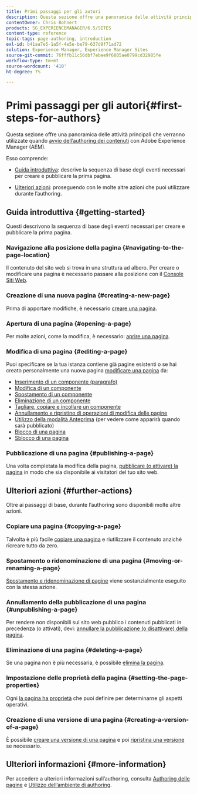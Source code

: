 ```yaml
---
title: Primi passaggi per gli autori
description: Questa sezione offre una panoramica delle attività principali utilizzate durante l’authoring di contenuti con Adobe Experience Manager (AEM).
contentOwner: Chris Bohnert
products: SG_EXPERIENCEMANAGER/6.5/SITES
content-type: reference
topic-tags: page-authoring, introduction
exl-id: b41aa7e5-1a5f-4e5e-be79-637d9f71ad72
solution: Experience Manager, Experience Manager Sites
source-git-commit: 76fffb11c56dbf7ebee9f6805ae0799cd32985fe
workflow-type: tm+mt
source-wordcount: '410'
ht-degree: 7%

---
```


# Primi passaggi per gli autori{#first-steps-for-authors}

Questa sezione offre una panoramica delle attività principali che verranno utilizzate quando [avvio dell’authoring dei contenuti](/help/sites-authoring/author.md#concept-of-authoring-and-publishing) con Adobe Experience Manager (AEM).

Esso comprende:

* [Guida introduttiva](#getting-started): descrive la sequenza di base degli eventi necessari per creare e pubblicare la prima pagina.

* [Ulteriori azioni](#further-actions): proseguendo con le molte altre azioni che puoi utilizzare durante l’authoring.

## Guida introduttiva {#getting-started}

Questi descrivono la sequenza di base degli eventi necessari per creare e pubblicare la prima pagina.

### Navigazione alla posizione della pagina {#navigating-to-the-page-location}

Il contenuto del sito web si trova in una struttura ad albero. Per creare o modificare una pagina è necessario passare alla posizione con il [Console Siti Web](/help/sites-classic-ui-authoring/author-env-basic-handling.md#navigating-with-the-websites-console).

### Creazione di una nuova pagina {#creating-a-new-page}

Prima di apportare modifiche, è necessario [creare una pagina](/help/sites-classic-ui-authoring/classic-page-author-manage-pages.md#creating-a-new-page).

### Apertura di una pagina {#opening-a-page}

Per molte azioni, come la modifica, è necessario: [aprire una pagina](/help/sites-classic-ui-authoring/classic-page-author-manage-pages.md#opening-a-page-for-editing).

### Modifica di una pagina {#editing-a-page}

Puoi specificare se la tua istanza contiene già pagine esistenti o se hai creato personalmente una nuova pagina [modificare una pagina](/help/sites-classic-ui-authoring/classic-page-author-edit-content.md) da:

* [Inserimento di un componente (paragrafo)](/help/sites-classic-ui-authoring/classic-page-author-edit-content.md#inserting-a-component)
* [Modifica di un componente](/help/sites-classic-ui-authoring/classic-page-author-edit-content.md#editing-a-component-content-and-properties)
* [Spostamento di un componente](/help/sites-classic-ui-authoring/classic-page-author-edit-content.md#moving-a-component)
* [Eliminazione di un componente](/help/sites-classic-ui-authoring/classic-page-author-edit-content.md#deleting-a-component)
* [Tagliare, copiare e incollare un componente](/help/sites-classic-ui-authoring/classic-page-author-edit-content.md#cut-copy-paste-a-component)
* [Annullamento e ripristino di operazioni di modifica delle pagine](/help/sites-classic-ui-authoring/classic-page-author-edit-content.md#undoing-and-redoing-page-edits)
* [Utilizzo della modalità Anteprima](/help/sites-classic-ui-authoring/classic-page-author-edit-content.md#previewing-pages) (per vedere come apparirà quando sarà pubblicato)
* [Blocco di una pagina  ](/help/sites-classic-ui-authoring/classic-page-author-edit-content.md#locking-a-page)
* [Sblocco di una pagina](/help/sites-classic-ui-authoring/classic-page-author-edit-content.md#unlocking-a-page)

### Pubblicazione di una pagina {#publishing-a-page}

Una volta completata la modifica della pagina, [pubblicare (o attivare) la pagina](/help/sites-classic-ui-authoring/classic-page-author-publish-pages.md#main-pars-title-10) in modo che sia disponibile ai visitatori del tuo sito web.

## Ulteriori azioni {#further-actions}

Oltre ai passaggi di base, durante l’authoring sono disponibili molte altre azioni.

### Copiare una pagina {#copying-a-page}

Talvolta è più facile [copiare una pagina](/help/sites-classic-ui-authoring/classic-page-author-manage-pages.md#copying-and-pasting-a-page) e riutilizzare il contenuto anziché ricreare tutto da zero.

### Spostamento o ridenominazione di una pagina {#moving-or-renaming-a-page}

[Spostamento e ridenominazione di pagine](/help/sites-classic-ui-authoring/classic-page-author-manage-pages.md#moving-or-renaming-page) viene sostanzialmente eseguito con la stessa azione.

### Annullamento della pubblicazione di una pagina {#unpublishing-a-page}

Per rendere non disponibili sul sito web pubblico i contenuti pubblicati in precedenza (o attivati), devi: [annullare la pubblicazione (o disattivare) della pagina](/help/sites-classic-ui-authoring/classic-page-author-publish-pages.md#unpublishing-a-page).

### Eliminazione di una pagina {#deleting-a-page}

Se una pagina non è più necessaria, è possibile [elimina la pagina](/help/sites-classic-ui-authoring/classic-page-author-manage-pages.md#deleting-a-page).

### Impostazione delle proprietà della pagina {#setting-the-page-properties}

Ogni [la pagina ha proprietà](/help/sites-classic-ui-authoring/classic-page-author-edit-page-properties.md) che puoi definire per determinarne gli aspetti operativi.

### Creazione di una versione di una pagina {#creating-a-version-of-a-page}

È possibile [creare una versione di una pagina](/help/sites-classic-ui-authoring/classic-page-author-work-with-versions.md#creating-a-new-version) e poi [ripristina una versione](/help/sites-classic-ui-authoring/classic-page-author-work-with-versions.md#restoring-a-page-version-from-sidekick) se necessario.

## Ulteriori informazioni {#more-information}

Per accedere a ulteriori informazioni sull’authoring, consulta [Authoring delle pagine](/help/sites-classic-ui-authoring/classic-page-author.md) e [Utilizzo dell’ambiente di authoring](/help/sites-classic-ui-authoring/author-env.md).
